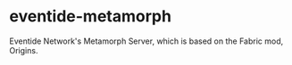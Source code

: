 # eventide-metamorph
Eventide Network's Metamorph Server, which is based on the Fabric mod, Origins.
